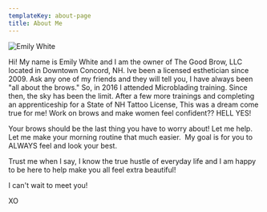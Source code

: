 ```yaml
---
templateKey: about-page
title: About Me
---
```

![Emily White](/img/img_20191015_074730_159.jpg "Emily White")

Hi! My name is Emily White and I am the owner of The Good Brow, LLC located in Downtown Concord, NH. Ive been a licensed esthetician since 2009. Ask any one of my friends and they will tell you, I have always been "all about the brows." So, in 2016 I attended Microblading training. Since then, the sky has been the limit. After a few more trainings and completing an apprenticeship for a State of NH Tattoo License, This was a dream come true for me! Work on brows and make women feel confident?? HELL YES!

Your brows should be the last thing you have to worry about! Let me help. Let me make your morning routine that much easier.  My goal is for you to ALWAYS feel and look your best.

Trust me when I say, I know the true hustle of everyday life and I am happy to be here to help make you all feel extra beautiful!

I can't wait to meet you!

XO
